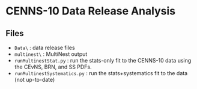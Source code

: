 # CENNS-10 Data Release Analysis

## Files
* `Data\` : data release files
* `multinest\` : MultiNest output
* `runMultinestStat.py` : run the stats-only fit to the CENNS-10 data using the CEvNS, BRN, and SS PDFs.
* `runMultinestSystematics.py` : run the stats+systematics fit to the data (not up-to-date)
